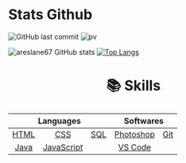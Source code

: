 # Stats Github
![GitHub last commit](https://img.shields.io/github/last-commit/areslane67/areslane67)
![pv](https://pageview.vercel.app/?github_user=areslane67)

![areslane67 GitHub stats](https://github-readme-stats.vercel.app/api?username=areslane67&show_icons=true&theme=github_dark) [![Top Langs](https://github-readme-stats.vercel.app/api/top-langs/?username=areslane67)](https://github.com/anuraghazra/github-readme-stats)

# <p align="center"><span>📚 Skills</span></p>

<table align="center">
	<thead>
		<tr>
			<th colspan="3"><b>Languages</b></th>
			<th colspan="3"><b>Softwares</b></th>
		</tr>
	</thead>
	<tbody>
		<tr>
            <td align="center"><a href="https://en.wikipedia.org/wiki/HTML">HTML</a></td>
            <td align="center"><a href="https://en.wikipedia.org/wiki/CSS">CSS</a></td>
            <td align="center"><a href="https://en.wikipedia.org/wiki/SQL">SQL</a></td>
            <td align="center"><a href="https://www.adobe.com/products/photoshop.html">Photoshop</a></td>
            <td align="center"><a href="https://en.wikipedia.org/wiki/Git">Git</a></td>
		</tr>
		<tr>
			<td align="center"><a href="https://en.wikipedia.org/wiki/Java_(programming_language)">Java</a></td>
            <td align="center"><a href="https://en.wikipedia.org/wiki/JavaScript">JavaScript</a></td>
            <td align="center"></td>
            <td align="center"><a href="https://code.visualstudio.com/">VS Code</a></td>
		</tr>
	</tbody>
</table>

<br>
